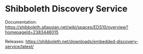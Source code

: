 # Shibboleth Discovery Service

Documentation: https://shibboleth.atlassian.net/wiki/spaces/EDS10/overview?homepageId=2383446015

Releases: https://shibboleth.net/downloads/embedded-discovery-service/latest/